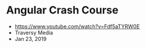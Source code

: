 # Angular Crash Course
- https://www.youtube.com/watch?v=Fdf5aTYRW0E
- Traversy Media
- Jan 23, 2019
